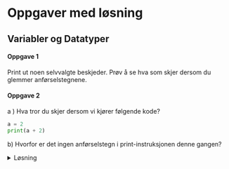 # Oppgaver med løsning

## Variabler og Datatyper

#### Oppgave 1
Print ut noen selvvalgte beskjeder. Prøv å se hva som skjer dersom du glemmer anførselstegnene.

#### Oppgave 2 

a ) Hva tror du skjer dersom vi kjører følgende kode? 

```PYTHON
a = 2
print(a + 2)
``` 

b) Hvorfor er det ingen anførselstegn i print-instruksjonen denne gangen?

<details>
    <summary>Løsning</summary>
    Koden printer ut 4. Vi kan ikke bruke anførselstegn fordi det ikke er en streng vi skal printe ut

</details>